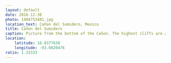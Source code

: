 ```yaml
---
layout: default
date: 2016-12-30
photo: 1484753481.jpg
location_text: Cañon del Sumidero, Mexico
title: Cañon del Sumidero
caption: Picture from the bottom of the Cañon. The highest cliffs are about 1000 meters high, very impressive!
location:
    latitude: 16.8377638
    longitude: -93.0820476
ratio: 1.33333
---
```

